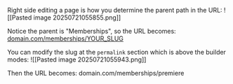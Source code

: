 Right side editing a page is how you determine the parent path in the URL:
![[Pasted image 20250721055855.png]]

Notice the parent is "Memberships", so the URL becomes:
[domain.com/memberships/YOUR_SLUG](https://domain.com/memberships/YOUR_SLUG "https://domain.com/memberships/YOUR_SLUG")

You can modify the slug at the `permalink` section which is above the builder modes:
![[Pasted image 20250721055943.png]]

Then the URL becomes:
domain.com/memberships/premiere
